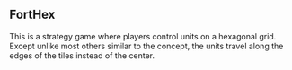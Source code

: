## FortHex
This is a strategy game where players control units on a hexagonal grid. Except unlike most others similar to the concept, the units travel along the edges of the tiles instead of the center. 
